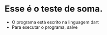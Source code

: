 # Esse é o teste de soma.

- O programa está escrito na linguagem dart
- Para executar o programa, salve 
